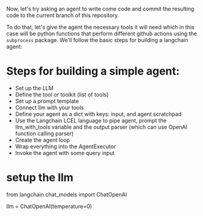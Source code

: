 Now, let's try asking an agent to write come code and commit the resulting code to the current branch of this repository.

To do that, let's give the agent the necessary tools it will need which in this case will be python functions that perform different github actions using the `subprocess` package.
We'll follow the basic steps for building a langchain agent:

# Steps for building a simple agent:
- Set up the LLM
- Define the tool or toolkit (list of tools)
- Set up a prompt template
- Connect llm with your tools
- Define your agent as a dict with keys: input, and agent scratchpad 
- Use the Langchain LCEL language to pipe agent, prompt the llm_with_tools variable and the output parser (which can use OpenAI function calling parser)
- Create the agent loop
- Wrap everything into the AgentExecutor
- Invoke the agent with some query input

# setup the llm
from langchain.chat_models import ChatOpenAI

llm = ChatOpenAI(temperature=0)